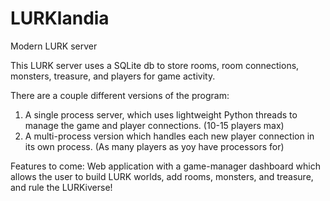 # LURKlandia
Modern LURK server

This LURK server uses a SQLite db to store rooms, room connections, monsters, treasure, and players for game activity.

There are a couple different versions of the program:
1. A single process server, which uses lightweight Python threads to manage the game and player connections. (10-15 players max)
2. A multi-process version which handles each new player connection in its own process. (As many players as yoy have processors for)

Features to come:
Web application with a game-manager dashboard which allows the user to build LURK worlds, add rooms, monsters, and treasure, and rule the LURKiverse!
